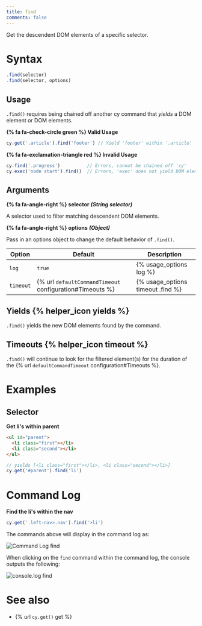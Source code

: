 ```yaml
---
title: find
comments: false
---
```


Get the descendent DOM elements of a specific selector.

# Syntax

```javascript
.find(selector)
.find(selector, options)
```

## Usage

`.find()` requires being chained off another cy command that *yields* a DOM element or DOM elements.

**{% fa fa-check-circle green %} Valid Usage**

```javascript
cy.get('.article').find('footer') // Yield 'footer' within '.article'
```

**{% fa fa-exclamation-triangle red %} Invalid Usage**

```javascript
cy.find('.progress')          // Errors, cannot be chained off 'cy'
cy.exec('node start').find()  // Errors, 'exec' does not yield DOM element
```

## Arguments

**{% fa fa-angle-right %} selector**  ***(String selector)***

A selector used to filter matching descendent DOM elements.

**{% fa fa-angle-right %} options**  ***(Object)***

Pass in an options object to change the default behavior of `.find()`.

Option | Default | Description
--- | --- | ---
`log` | `true` | {% usage_options log %}
`timeout` | {% url `defaultCommandTimeout` configuration#Timeouts %} | {% usage_options timeout .find %}

## Yields {% helper_icon yields %}

`.find()` yields the new DOM elements found by the command.

## Timeouts {% helper_icon timeout %}

`.find()` will continue to look for the filtered element(s) for the duration of the {% url `defaultCommandTimeout` configuration#Timeouts %}.

# Examples

## Selector

**Get li's within parent**

```html
<ul id="parent">
  <li class="first"></li>
  <li class="second"></li>
</ul>
```

```javascript
// yields [<li class="first"></li>, <li class="second"></li>]
cy.get('#parent').find('li')
```

# Command Log

**Find the li's within the nav**

```javascript
cy.get('.left-nav>.nav').find('>li')
```

The commands above will display in the command log as:

![Command Log find](/img/api/find/find-li-of-uls-in-test.png)

When clicking on the `find` command within the command log, the console outputs the following:

![console.log find](/img/api/find/find-in-console-shows-list-and-yields.png)

# See also

- {% url `cy.get()` get %}
